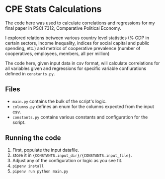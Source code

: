 # CPE Stats Calculations

The code here was used to calculate correlations and regressions
for my final paper in PSCI 7312, Comparative Political Economy.  

I explored relations between various country level statistics 
(% GDP in certain sectors, Income Inequality, indices for social capital and public spending, etc.)
and metrics of cooperative prevalence (number of cooperatives, employees, members, all per million)

The code here, given input data in csv format, will calculate correlations for all variables given
and regressions for specific variable confiurations defined in `constants.py`.

## Files

- `main.py` contains the bulk of the script's logic. 
- `columns.py` defines an enum for the columns expected from the input csv.
- `constants.py` contains various constants and configuration for the script.

## Running the code

1. First, populate the input datafile.  
2. store it in `{CONSTANTS.input_dir}/{CONSTANTS.input_file}`.
3. Adjust any of the configuration or logic as you see fit.
4. `pipenv install`
5. `pipenv run python main.py`